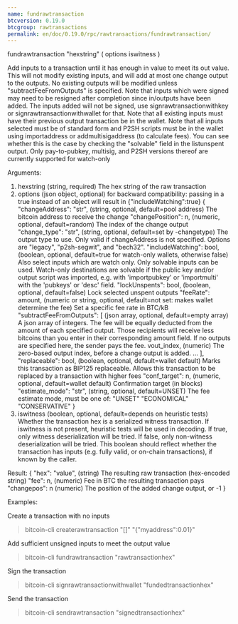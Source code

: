 ```yaml
---
name: fundrawtransaction
btcversion: 0.19.0
btcgroup: rawtransactions
permalink: en/doc/0.19.0/rpc/rawtransactions/fundrawtransaction/
---
```


fundrawtransaction "hexstring" ( options iswitness )

Add inputs to a transaction until it has enough in value to meet its out value.
This will not modify existing inputs, and will add at most one change output to the outputs.
No existing outputs will be modified unless "subtractFeeFromOutputs" is specified.
Note that inputs which were signed may need to be resigned after completion since in/outputs have been added.
The inputs added will not be signed, use signrawtransactionwithkey
 or signrawtransactionwithwallet for that.
Note that all existing inputs must have their previous output transaction be in the wallet.
Note that all inputs selected must be of standard form and P2SH scripts must be
in the wallet using importaddress or addmultisigaddress (to calculate fees).
You can see whether this is the case by checking the "solvable" field in the listunspent output.
Only pay-to-pubkey, multisig, and P2SH versions thereof are currently supported for watch-only

Arguments:
1. hexstring                          (string, required) The hex string of the raw transaction
2. options                            (json object, optional) for backward compatibility: passing in a true instead of an object will result in {"includeWatching":true}
     {
       "changeAddress": "str",        (string, optional, default=pool address) The bitcoin address to receive the change
       "changePosition": n,           (numeric, optional, default=random) The index of the change output
       "change_type": "str",          (string, optional, default=set by -changetype) The output type to use. Only valid if changeAddress is not specified. Options are "legacy", "p2sh-segwit", and "bech32".
       "includeWatching": bool,       (boolean, optional, default=true for watch-only wallets, otherwise false) Also select inputs which are watch only.
                                      Only solvable inputs can be used. Watch-only destinations are solvable if the public key and/or output script was imported,
                                      e.g. with 'importpubkey' or 'importmulti' with the 'pubkeys' or 'desc' field.
       "lockUnspents": bool,          (boolean, optional, default=false) Lock selected unspent outputs
       "feeRate": amount,             (numeric or string, optional, default=not set: makes wallet determine the fee) Set a specific fee rate in BTC/kB
       "subtractFeeFromOutputs": [    (json array, optional, default=empty array) A json array of integers.
                                      The fee will be equally deducted from the amount of each specified output.
                                      Those recipients will receive less bitcoins than you enter in their corresponding amount field.
                                      If no outputs are specified here, the sender pays the fee.
         vout_index,                  (numeric) The zero-based output index, before a change output is added.
         ...
       ],
       "replaceable": bool,           (boolean, optional, default=wallet default) Marks this transaction as BIP125 replaceable.
                                      Allows this transaction to be replaced by a transaction with higher fees
       "conf_target": n,              (numeric, optional, default=wallet default) Confirmation target (in blocks)
       "estimate_mode": "str",        (string, optional, default=UNSET) The fee estimate mode, must be one of:
                                      "UNSET"
                                      "ECONOMICAL"
                                      "CONSERVATIVE"
     }
3. iswitness                          (boolean, optional, default=depends on heuristic tests) Whether the transaction hex is a serialized witness transaction.
                                      If iswitness is not present, heuristic tests will be used in decoding.
                                      If true, only witness deserialization will be tried.
                                      If false, only non-witness deserialization will be tried.
                                      This boolean should reflect whether the transaction has inputs
                                      (e.g. fully valid, or on-chain transactions), if known by the caller.

Result:
{
  "hex":       "value", (string)  The resulting raw transaction (hex-encoded string)
  "fee":       n,         (numeric) Fee in BTC the resulting transaction pays
  "changepos": n          (numeric) The position of the added change output, or -1
}

Examples:

Create a transaction with no inputs
> bitcoin-cli createrawtransaction "[]" "{\"myaddress\":0.01}"

Add sufficient unsigned inputs to meet the output value
> bitcoin-cli fundrawtransaction "rawtransactionhex"

Sign the transaction
> bitcoin-cli signrawtransactionwithwallet "fundedtransactionhex"

Send the transaction
> bitcoin-cli sendrawtransaction "signedtransactionhex"


